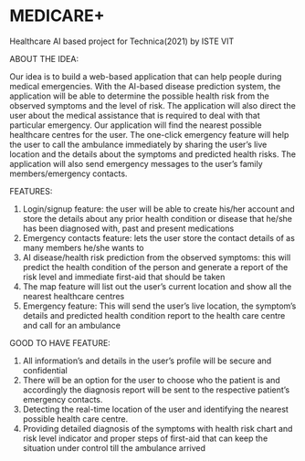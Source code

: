 # MEDICARE+
Healthcare AI based project for Technica(2021) by ISTE VIT

ABOUT THE IDEA:

Our idea is to build a web-based application that can help people during medical emergencies. With the AI-based disease prediction system, the application will be able to determine the possible health risk from the observed symptoms and the level of risk. The application will also direct the user about the medical assistance that is required to deal with that particular emergency. Our application will find the nearest possible healthcare centres for the user. The one-click emergency feature will help the user to call the ambulance immediately by sharing the user’s live location and the details about the symptoms and predicted health risks. The application will also send emergency messages to the user’s family members/emergency contacts.

FEATURES:

1)	Login/signup feature: the user will be able to create his/her account and store the details about any prior health condition or disease that he/she has been diagnosed with, past and present medications
2)	Emergency contacts feature: lets the user store the contact details of as many members he/she wants to 
3)	AI disease/health risk prediction from the observed symptoms: this will predict the health condition of the person and generate a report of the risk level and immediate first-aid that should be taken
4)	The map feature will list out the user’s current location and show all the nearest healthcare centres 
5)	Emergency feature: This will send the user’s live location, the symptom’s details and predicted health condition report to the health care centre and call for an ambulance

GOOD TO HAVE FEATURE:

1)	All information’s and details in the user’s profile will be secure and confidential
2)	There will be an option for the user to choose who the patient is and accordingly the diagnosis report will be sent to the respective patient’s emergency contacts.
3)	Detecting the real-time location of the user and identifying the nearest possible health care centre.
4)	Providing detailed diagnosis of the symptoms with health risk chart and risk level indicator and proper steps of first-aid that can keep the situation under control till the ambulance arrived

